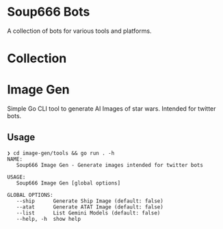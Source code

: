 # Soup666 Bots

A collection of bots for various tools and platforms.

# Collection

# Image Gen

Simple Go CLI tool to generate AI Images of star wars. Intended for twitter bots.

## Usage

```
❯ cd image-gen/tools && go run . -h
NAME:
   Soup666 Image Gen - Generate images intended for twitter bots

USAGE:
   Soup666 Image Gen [global options]

GLOBAL OPTIONS:
   --ship      Generate Ship Image (default: false)
   --atat      Generate ATAT Image (default: false)
   --list      List Gemini Models (default: false)
   --help, -h  show help
```